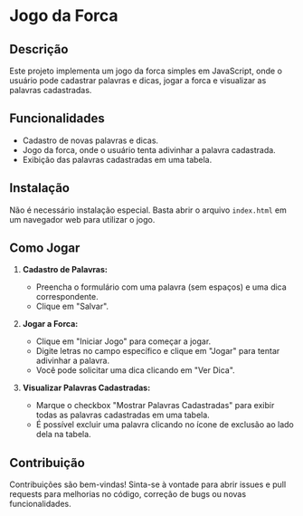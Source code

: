 # Jogo da Forca

## Descrição
Este projeto implementa um jogo da forca simples em JavaScript, onde o usuário pode cadastrar palavras e dicas, jogar a forca e visualizar as palavras cadastradas.

## Funcionalidades
- Cadastro de novas palavras e dicas.
- Jogo da forca, onde o usuário tenta adivinhar a palavra cadastrada.
- Exibição das palavras cadastradas em uma tabela.

## Instalação
Não é necessário instalação especial. Basta abrir o arquivo `index.html` em um navegador web para utilizar o jogo.

## Como Jogar
1. **Cadastro de Palavras:**
   - Preencha o formulário com uma palavra (sem espaços) e uma dica correspondente.
   - Clique em "Salvar".
   
2. **Jogar a Forca:**
   - Clique em "Iniciar Jogo" para começar a jogar.
   - Digite letras no campo específico e clique em "Jogar" para tentar adivinhar a palavra.
   - Você pode solicitar uma dica clicando em "Ver Dica".

3. **Visualizar Palavras Cadastradas:**
   - Marque o checkbox "Mostrar Palavras Cadastradas" para exibir todas as palavras cadastradas em uma tabela.
   - É possível excluir uma palavra clicando no ícone de exclusão ao lado dela na tabela.

## Contribuição
Contribuições são bem-vindas! Sinta-se à vontade para abrir issues e pull requests para melhorias no código, correção de bugs ou novas funcionalidades.


